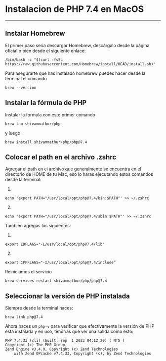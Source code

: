# Instalacion de PHP 7.4 en MacOS

---

## Instalar Homebrew

El primer paso seria descargar Homebrew, descárgalo desde la página oficial o bien desde el siguiente enlace:

`/bin/bash -c "$(curl -fsSL https://raw.githubusercontent.com/Homebrew/install/HEAD/install.sh)"`

Para asegurarte que has instalado homebrew puedes hacer desde la terminal el comando

`brew --version`

## Instalar la fórmula de PHP

Instalar la formula con este primer comando

`brew tap shivammathur/php`

y luego

`brew install shivammathur/php/php@7.4`

## Colocar el path en el archivo .zshrc

Agregar el path en el archivo que generalmente se encuentra en el directorio de HOME de tu Mac, eso lo haras ejecutando estos comandos desde la terminal:

1.

`echo 'export PATH="/usr/local/opt/php@7.4/bin:$PATH"' >> ~/.zshrc`

2.

`echo 'export PATH="/usr/local/opt/php@7.4/sbin:$PATH"' >> ~/.zshrc`

También agregas los siguientes:

1.

`export LDFLAGS="-L/usr/local/opt/php@7.4/lib"`

2.

`export CPPFLAGS="-I/usr/local/opt/php@7.4/include”`

Reiniciamos el servicio

`brew services restart shivammathur/php/php@7.4`

## Seleccionar la versión de PHP instalada

Siempre desde la terminal haces:

`brew link php@7.4`

Ahora haces un `php-v` para verificar que efectivamente la versión de PHP está instalada y en uso, tendrías que ver una salida como esto:

```
PHP 7.4.33 (cli) (built: Sep  1 2023 04:12:20) ( NTS )
Copyright (c) The PHP Group
Zend Engine v3.4.0, Copyright (c) Zend Technologies
    with Zend OPcache v7.4.33, Copyright (c), by Zend Technologies
```

